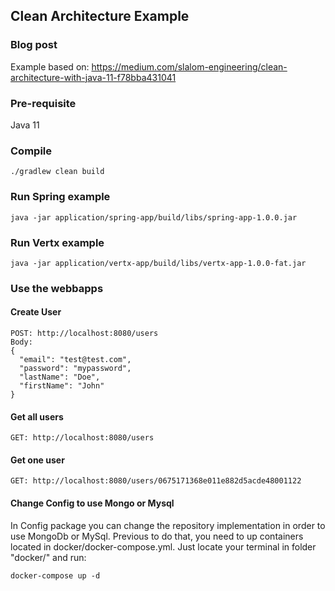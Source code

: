 ## Clean Architecture Example

### Blog post

Example based on: 
https://medium.com/slalom-engineering/clean-architecture-with-java-11-f78bba431041

### Pre-requisite

Java 11


### Compile

`./gradlew clean build`

### Run Spring example

`java -jar application/spring-app/build/libs/spring-app-1.0.0.jar`

### Run Vertx example

`java -jar application/vertx-app/build/libs/vertx-app-1.0.0-fat.jar`

### Use the webbapps

#### Create User
```
POST: http://localhost:8080/users
Body:
{
  "email": "test@test.com",
  "password": "mypassword",
  "lastName": "Doe",  
  "firstName": "John"
}
```

#### Get all users
```
GET: http://localhost:8080/users
```

#### Get one user
```
GET: http://localhost:8080/users/0675171368e011e882d5acde48001122
```

#### Change Config to use Mongo or Mysql
In Config package you can change the repository implementation in order to use 
MongoDb or MySql. Previous to do that, you need to up containers located in docker/docker-compose.yml.
Just locate your terminal in folder "docker/"  and run:
```
docker-compose up -d
```
